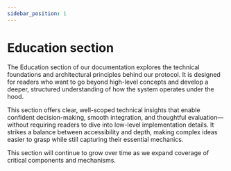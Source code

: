 ```yaml
---
sidebar_position: 1   
---
```


# Education section

The Education section of our documentation explores the technical foundations and architectural principles behind our protocol. It is designed for readers who want to go beyond high-level concepts and develop a deeper, structured understanding of how the system operates under the hood.

This section offers clear, well-scoped technical insights that enable confident decision-making, smooth integration, and thoughtful evaluation—without requiring readers to dive into low-level implementation details. It strikes a balance between accessibility and depth, making complex ideas easier to grasp while still capturing their essential mechanics.

This section will continue to grow over time as we expand coverage of critical components and mechanisms.